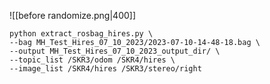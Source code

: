 ![[before randomize.png|400]]




```
python extract_rosbag_hires.py \
--bag MH_Test_Hires_07_10_2023/2023-07-10-14-48-18.bag \
--output MH_Test_Hires_07_10_2023_output_dir/ \
--topic_list /SKR3/odom /SKR4/hires \
--image_list /SKR4/hires /SKR3/stereo/right
```